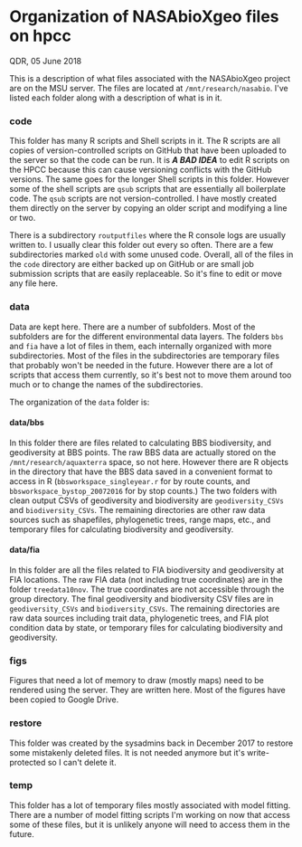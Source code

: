 # Organization of NASAbioXgeo files on hpcc

QDR, 05 June 2018

This is a description of what files associated with the NASAbioXgeo project are on the MSU server. The files are located at `/mnt/research/nasabio`. I've listed each folder along with a description of what is in it.

### code

This folder has many R scripts and Shell scripts in it. The R scripts are all copies of version-controlled scripts on GitHub that have been uploaded to the server so that the code can be run. It is __*A BAD IDEA*__ to edit R scripts on the HPCC because this can cause versioning conflicts with the GitHub versions. The same goes for the longer Shell scripts in this folder. However some of the shell scripts are `qsub` scripts that are essentially all boilerplate code. The `qsub` scripts are not version-controlled. I have mostly created them directly on the server by copying an older script and modifying a line or two.

There is a subdirectory `routputfiles` where the R console logs are usually written to. I usually clear this folder out every so often. There are a few subdirectories marked `old` with some unused code. Overall, all of the files in the `code` directory are either backed up on GitHub or are small job submission scripts that are easily replaceable. So it's fine to edit or move any file here. 

### data

Data are kept here. There are a number of subfolders. Most of the subfolders are for the different environmental data layers. The folders `bbs` and `fia` have a lot of files in them, each internally organized with more subdirectories. Most of the files in the subdirectories are temporary files that probably won't be needed in the future. However there are a lot of scripts that access them currently, so it's best not to move them around too much or to change the names of the subdirectories.

The organization of the `data` folder is:

#### data/bbs

In this folder there are files related to calculating BBS biodiversity, and geodiversity at BBS points. The raw BBS data are actually stored on the `/mnt/research/aquaxterra` space, so not here. However there are R objects in the directory that have the BBS data saved in a convenient format to access in R (`bbsworkspace_singleyear.r` for by route counts, and `bbsworkspace_bystop_20072016` for by stop counts.) The two folders with clean output CSVs of geodiversity and biodiversity are `geodiversity_CSVs` and `biodiversity_CSVs`. The remaining directories are other raw data sources such as shapefiles, phylogenetic trees, range maps, etc., and temporary files for calculating biodiversity and geodiversity.

#### data/fia

In this folder are all the files related to FIA biodiversity and geodiversity at FIA locations. The raw FIA data (not including true coordinates) are in the folder `treedata10nov`. The true coordinates are not accessible through the group directory. The final geodiversity and biodiversity CSV files are in `geodiversity_CSVs` and `biodiversity_CSVs`. The remaining directories are raw data sources including trait data, phylogenetic trees, and FIA plot condition data by state, or temporary files for calculating biodiversity and geodiversity.

### figs

Figures that need a lot of memory to draw (mostly maps) need to be rendered using the server. They are written here. Most of the figures have been copied to Google Drive.

### restore

This folder was created by the sysadmins back in December 2017 to restore some mistakenly deleted files. It is not needed anymore but it's write-protected so I can't delete it.

### temp

This folder has a lot of temporary files mostly associated with model fitting. There are a number of model fitting scripts I'm working on now that access some of these files, but it is unlikely anyone will need to access them in the future.